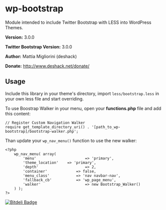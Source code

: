 wp-bootstrap
============

Module intended to include Twitter Bootstrap with LESS into WordPress Themes.

**Version:** 3.0.0

**Twitter Bootstrap Version:** 3.0.0

**Author:** Mattia Migliorini (deshack)

**Donate:** http://www.deshack.net/donate/

Usage
---

Include this library in your theme's directory, import `less/bootstrap.less` in your own less file and start overriding.

To use Boostrap Walker in your menu, open your **functions.php** file and add this content:

```
// Register Custom Navigation Walker
require get_template_directory_uri() . '[path_to_wp-bootstrap]/bootstrap-walker.php';
```

Than update your ```wp_nav_menu()``` function to use the new walker:

```
<?php
	wp_nav_menu( array(
		'menu'						=> 'primary',
		'theme_location'	=> 'primary',
		'depth'						=> 2,
		'container'				=> false,
		'menu_class'			=> 'nav navbar-nav',
		'fallback_cb'			=> 'wp_page_menu',
		'walker'					=> new Bootstrap_Walker()
	) );
?>
```


[![Bitdeli Badge](https://d2weczhvl823v0.cloudfront.net/deshack/wp-bootstrap/trend.png)](https://bitdeli.com/free "Bitdeli Badge")

